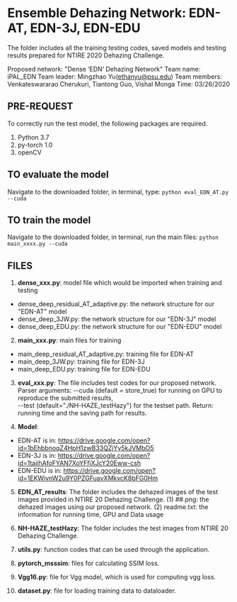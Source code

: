 # Ensemble Dehazing Network: EDN-AT, EDN-3J, EDN-EDU
The folder includes all the training testing codes, saved models and testing results prepared for NTIRE 2020 Dehazing Challenge.

Proposed network: "Dense ‘EDN’ Dehazing Network" 
Team name: iPAL_EDN
Team leader: Mingzhao Yu(ethanyu@psu.edu)
Team members:  Venkateswararao Cherukuri, Tiantong Guo, Vishal Monga 
Time: 03/26/2020
## PRE-REQUEST
To correctly run the test model, the following packages are required.
1. Python 3.7
2. py-torch 1.0
3. openCV

## TO evaluate the model
Navigate to the downloaded folder, in terminal, type:
	`python eval_EDN_AT.py --cuda`
	
## TO train the model
Navigate to the downloaded folder, in terminal, run the main files:
	`python main_xxxx.py --cuda`

## FILES
1. **dense_xxx.py**: model file which would be imported when training and testing
- dense_deep_residual_AT_adaptive.py: the network structure for our "EDN-AT" model
- dense_deep_3JW.py: the network structure for our "EDN-3J" model
- dense_deep_EDU.py: the network structure for our "EDN-EDU" model

2. **main_xxx.py**: main files for training
- main_deep_residual_AT_adaptive.py: training file for EDN-AT
- main_deep_3JW.py: training file for EDN-3J
- main_deep_EDU.py: training file for EDN-EDU

3. **eval_xxx.py**: 
The file includes test codes for our proposed network.
Parser arguments: 
	--cuda (default = store_true) for running on GPU to reproduce the submitted results,  
	--test (default="./NH-HAZE_testHazy") for the testset path.
Return: running time and the saving path for results.

4. **Model**:
- EDN-AT is in: https://drive.google.com/open?id=1bEhbbnoqZ4HpH1zwB33QZjYy5kJVMbO5
- EDN-3J is in: https://drive.google.com/open?id=1tajihAfoFYAN7XoYFfjXJcY20Eww-csh
- EDN-EDU is in: https://drive.google.com/open?id=1EKWivnW2u9Y0PZGFuavXMkvcK8bFG0Hm

5. **EDN_AT_results**: 
The folder includes the dehazed images of the test images provided in NTIRE 20 Dehazing Challenge.
	(1) ##.png: the dehazed images using our proposed network.
	(2) readme.txt: the information for running time, GPU and Data usage

6. **NH-HAZE_testHazy**: 
The folder includes the test images from NTIRE 20 Dehazing Challenge.

7. **utils.py**: function codes that can be used through the application.

8. **pytorch_msssim**: files for calculating SSIM loss.

9. **Vgg16.py**: file for Vgg model, which is used for computing vgg loss.

10. **dataset.py**: file for loading training data to dataloader.








